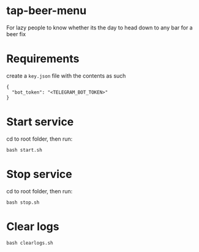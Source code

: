 # tap-beer-menu
For lazy people to know whether its the day to head down to any bar for a beer fix

# Requirements
create a `key.json` file with the contents as such
```
{
  "bot_token": "<TELEGRAM_BOT_TOKEN>"
}
```

# Start service
cd to root folder, then run:
```
bash start.sh
```

# Stop service
cd to root folder, then run:
```
bash stop.sh
```

# Clear logs
```
bash clearlogs.sh
```